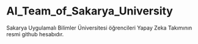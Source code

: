 # AI_Team_of_Sakarya_University
Sakarya Uygulamalı Bilimler Üniversitesi öğrencileri Yapay Zeka Takımının resmi github hesabıdır.

